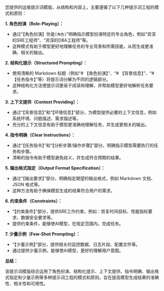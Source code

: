 您提供的运维提示词模版，从结构和内容上，主要遵循了以下几种提示词工程的模式和原则：

**1. 角色扮演（Role-Playing）：**

* 通过“【角色扮演】你是`[角色]`”明确指示模型扮演特定的专业角色，例如“资深的SRE工程师”、“资深的DBA工程师”等。
* 这种模式有助于模型更好地理解任务的专业背景和所需技能，从而生成更准确、相关的输出。

**2. 结构化提示（Structured Prompting）：**

* 使用清晰的 Markdown 标题（例如“# 【角色扮演】”、“# 【背景信息】”、“# 【任务指令】”等）将提示词分解为不同的逻辑部分。
* 这种结构化方法使提示词更易于阅读和理解，并帮助模型更好地解析任务要求。

**3. 上下文提供（Context Providing）：**

* 通过“【背景信息】”和“【环境信息】”部分，为模型提供必要的上下文信息，例如系统环境、问题描述、需求描述等。
* 充分的上下文信息有助于模型更准确地理解任务，并生成更相关的输出。

**4. 指令明确（Clear Instructions）：**

* 通过“【任务指令】”和“【分析步骤/操作步骤】”部分，明确指示模型需要执行的任务和步骤。
* 清晰的指令有助于模型避免歧义，并生成符合预期的结果。

**5. 输出格式指定（Output Format Specification）：**

* 通过“【输出要求】”部分，明确指定期望的输出格式，例如 Markdown 文档、JSON 格式等。
* 这种方法有助于确保模型生成的结果符合用户的需求。

**6. 约束条件（Constraints）：**

* “【约束条件】”部分，提供SRE工作约束，例如：恢复时间目标、性能指标要求、数据安全要求等。
* 提供约束条件，能够使AI模型，在规定范围内，完成任务。

**7. 少量示例（Few-Shot Prompting）：**

* “【少量示例】”部分，提供相关的监控数据、日志片段、配置文件等。
* 通过提供少量示例，能够使AI模型，更好的理解用户意图。

**总结：**

该提示词模版综合运用了角色扮演、结构化提示、上下文提供、指令明确、输出格式指定和少量示例等多种提示词工程的模式和原则，旨在提高模型生成结果的准确性、相关性和可用性。

